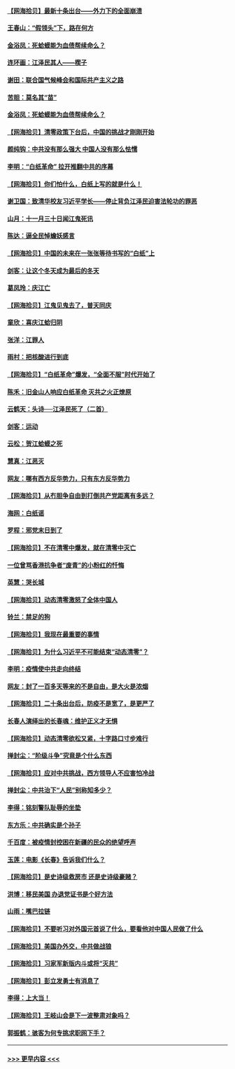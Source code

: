#### [【网海拾贝】最新十条出台——外力下的全面崩溃](../pages/nsc993/n13881583.md?t=12101001) 
#### [王春山：“假领头”下，路在何方](../pages/nsc993/n13881535.md?t=12101001) 
#### [金浴凤：死蛤蟆能为血债帮续命么？](../pages/nsc993/n13881534.md?t=12101001) 
#### [连环画：江泽民其人——楔子](../pages/nsc993/n13881111.md?t=12101001) 
#### [谢田：联合国气候峰会和国际共产主义之路](../pages/nsc993/n13880697.md?t=12101001) 
#### [苦胆：莫名其“苗”](../pages/nsc993/n13880685.md?t=12101001) 
#### [金浴凤：死蛤蟆能为血债帮续命么？](../pages/nsc993/n13880684.md?t=12101001) 
#### [【网海拾贝】清零政策下台后，中国的挑战才刚刚开始](../pages/nsc993/n13880668.md?t=12101001) 
#### [颜纯钩：中共没有那么强大 中国人没有那么怯懦](../pages/nsc993/n13880131.md?t=12101001) 
#### [李明：“白纸革命” 拉开推翻中共的序幕](../pages/nsc993/n13879574.md?t=12101001) 
#### [【网海拾贝】你们怕什么，白纸上写的就是什么！](../pages/nsc993/n13879469.md?t=12101001) 
#### [谢卫国：致清华校友习近平学长——停止背负江泽民迫害法轮功的罪恶](../pages/nsc993/n13879439.md?t=12101001) 
#### [山月：十一月三十日闻江鬼死讯](../pages/nsc993/n13878807.md?t=12101001) 
#### [陈达：逼全民悼蟾妖感言](../pages/nsc993/n13878772.md?t=12101001) 
#### [【网海拾贝】中国的未来在一张张等待书写的“白纸”上](../pages/nsc993/n13878528.md?t=12101001) 
#### [剑客：让这个冬天成为最后的冬天](../pages/nsc993/n13878201.md?t=12101001) 
#### [葛凤玲：庆江亡](../pages/nsc993/n13878200.md?t=12101001) 
#### [【网海拾贝】江鬼见鬼去了，普天同庆](../pages/nsc993/n13878138.md?t=12101001) 
#### [童欣：喜庆江蛤归阴](../pages/nsc993/n13878135.md?t=12101001) 
#### [张洋：江罪人](../pages/nsc993/n13877942.md?t=12101001) 
#### [雨村：把核酸进行到底](../pages/nsc993/n13877930.md?t=12101001) 
#### [【网海拾贝】“白纸革命”爆发，“全面不服”时代开始了](../pages/nsc993/n13877741.md?t=12101001) 
#### [陈禾：旧金山人响应白纸革命 灭共之火正燎原](../pages/nsc993/n13877745.md?t=12101001) 
#### [云鹤天：头诗──江泽民死了（二首）](../pages/nsc993/n13876697.md?t=12101001) 
#### [剑客：运动](../pages/nsc993/n13876695.md?t=12101001) 
#### [云松：贺江蛤蟆之死](../pages/nsc993/n13876639.md?t=12101001) 
#### [慧真：江恶灭](../pages/nsc993/n13876597.md?t=12101001) 
#### [网友：哪有西方反华势力，只有东方反华势力](../pages/nsc993/n13876256.md?t=12101001) 
#### [【网海拾贝】从冇胆争自由到打倒共产党距离有多远？](../pages/nsc993/n13876014.md?t=12101001) 
#### [海网：白纸谣](../pages/nsc993/n13875871.md?t=12101001) 
#### [罗程：邪党末日到了](../pages/nsc993/n13875853.md?t=12101001) 
#### [【网海拾贝】不在清零中爆发，就在清零中灭亡](../pages/nsc993/n13875537.md?t=12101001) 
#### [一位曾骂香港抗争者“废青”的小粉红的忏悔](../pages/nsc993/n13875071.md?t=12101001) 
#### [英慧：哭长城](../pages/nsc993/n13874522.md?t=12101001) 
#### [【网海拾贝】动态清零激怒了全体中国人](../pages/nsc993/n13874505.md?t=12101001) 
#### [铃兰：禁足的狗](../pages/nsc993/n13874311.md?t=12101001) 
#### [【网海拾贝】我现在最重要的事情](../pages/nsc993/n13874026.md?t=12101001) 
#### [【网海拾贝】为什么习近平不可能结束“动态清零”？](../pages/nsc993/n13873811.md?t=12101001) 
#### [李明：疫情使中共走向终结](../pages/nsc993/n13873538.md?t=12101001) 
#### [网友：封了一百多天等来的不是自由，是大火是浓烟](../pages/nsc993/n13873517.md?t=12101001) 
#### [【网海拾贝】二十条出台后，防疫不是宽了，是更严了](../pages/nsc993/n13872948.md?t=12101001) 
#### [长春人演绎出的长春魂：维护正义才无惧](../pages/nsc993/n13871764.md?t=12101001) 
#### [【网海拾贝】动态清零欲松又紧，十字路口寸步难行](../pages/nsc993/n13872220.md?t=12101001) 
#### [掸封尘：“阶级斗争”究竟是个什么东西](../pages/nsc993/n13871387.md?t=12101001) 
#### [【网海拾贝】应对中共挑战，西方领导人不应害怕冷战](../pages/nsc993/n13870990.md?t=12101001) 
#### [掸封尘：中共治下“人民”别称知多少？](../pages/nsc993/n13870121.md?t=12101001) 
#### [李得：铭刻警队耻辱的坐垫](../pages/nsc993/n13869930.md?t=12101001) 
#### [东方乐：中共确实是个孙子](../pages/nsc993/n13869891.md?t=12101001) 
#### [千百度：被疫情封控困在新疆的民众的绝望呼声](../pages/nsc993/n13869856.md?t=12101001) 
#### [玉莲：电影《长春》告诉我们什么？](../pages/nsc993/n13869471.md?t=12101001) 
#### [【网海拾贝】是史诗级救房市 还是史诗级豪赌？](../pages/nsc993/n13869495.md?t=12101001) 
#### [洪博：移民美国 办退党证书是个好方法](../pages/nsc993/n13869000.md?t=12101001) 
#### [山雨：嘴巴拉链](../pages/nsc993/n13869071.md?t=12101001) 
#### [【网海拾贝】不要听习对外国元首说了什么，要看他对中国人民做了什么](../pages/nsc993/n13868955.md?t=12101001) 
#### [【网海拾贝】美国办外交，中共做战狼](../pages/nsc993/n13868469.md?t=12101001) 
#### [【网海拾贝】习家军新版内斗或将“灭共”](../pages/nsc993/n13867461.md?t=12101001) 
#### [【网海拾贝】彭立发勇士有消息了](../pages/nsc993/n13866022.md?t=12101001) 
#### [李得：上大当！](../pages/nsc993/n13865562.md?t=12101001) 
#### [【网海拾贝】王岐山会是下一波整肃对象吗？](../pages/nsc993/n13865256.md?t=12101001) 
#### [郭振鹤：骇客为何专挑求职网下手？](../pages/nsc993/n13865133.md?t=12101001) 

----
#### [ >>> 更早内容 <<< ](../indexes/nsc993-earlier.md)
